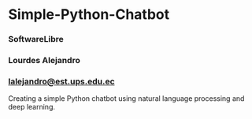 # Simple-Python-Chatbot
### SoftwareLibre
### Lourdes Alejandro
### lalejandro@est.ups.edu.ec

Creating a simple Python chatbot using natural language processing and deep learning.

